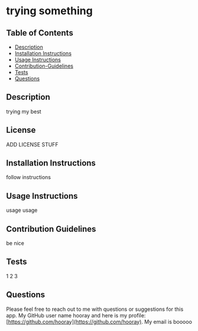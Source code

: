 # trying something

## Table of Contents
* [Description](#description)
* [Installation Instructions](#installation-instructions)
* [Usage Instructions](#usage-instructions)
* [Contribution-Guidelines](#contribution-guidelines)
* [Tests](#tests)
* [Questions](#questions)

## Description <a name="description"></a> 
trying my best

## License
ADD LICENSE STUFF

## Installation Instructions <a name="installation-instructions"></a>
follow instructions


## Usage Instructions <a name="usage-instructions"></a>
usage usage

## Contribution Guidelines <a name="contribution-guidelines"></a>
be nice

## Tests <a name="tests"></a> 
1 2 3 


## Questions
Please feel free to reach out to me with questions or suggestions for this app.
My GitHub user name hooray and here is my profile: [https://github.com/hooray](https://github.com/hooray).
My email is booooo
